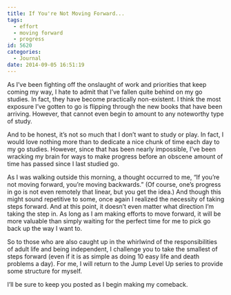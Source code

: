 ```yaml
---
title: If You're Not Moving Forward...
tags:
  - effort
  - moving forward
  - progress
id: 5620
categories:
  - Journal
date: 2014-09-05 16:51:19
---
```


As I’ve been fighting off the onslaught of work and priorities that keep coming my way, I hate to admit that I’ve fallen quite behind on my go studies. In fact, they have become practically non-existent. I think the most exposure I’ve gotten to go is flipping through the new books that have been arriving. However, that cannot even begin to amount to any noteworthy type of study.

And to be honest, it’s not so much that I don’t want to study or play. In fact, I would love nothing more than to dedicate a nice chunk of time each day to my go studies. However, since that has been nearly impossible, I’ve been wracking my brain for ways to make progress before an obscene amount of time has passed since I last studied go.

As I was walking outside this morning, a thought occurred to me, “If you’re not moving forward, you’re moving backwards.” (Of course, one’s progress in go is not even remotely that linear, but you get the idea.) And though this might sound repetitive to some, once again I realized the necessity of taking steps forward. And at this point, it doesn’t even matter what direction I’m taking the step in. As long as I am making efforts to move forward, it will be more valuable than simply waiting for the perfect time for me to pick go back up the way I want to.

So to those who are also caught up in the whirlwind of the responsibilities of adult life and being independent, I challenge you to take the smallest of steps forward (even if it is as simple as doing 10 easy life and death problems a day). For me, I will return to the Jump Level Up series to provide some structure for myself.

I’ll be sure to keep you posted as I begin making my comeback.